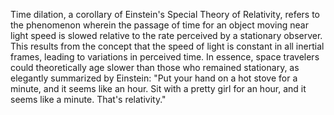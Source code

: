
Time dilation, a corollary of Einstein's Special Theory of Relativity, refers to the phenomenon wherein the passage of time for an object moving near light speed is slowed relative to the rate perceived by a stationary observer. This results from the concept that the speed of light is constant in all inertial frames, leading to variations in perceived time. In essence, space travelers could theoretically age slower than those who remained stationary, as elegantly summarized by Einstein: "Put your hand on a hot stove for a minute, and it seems like an hour. Sit with a pretty girl for an hour, and it seems like a minute. That's relativity."

